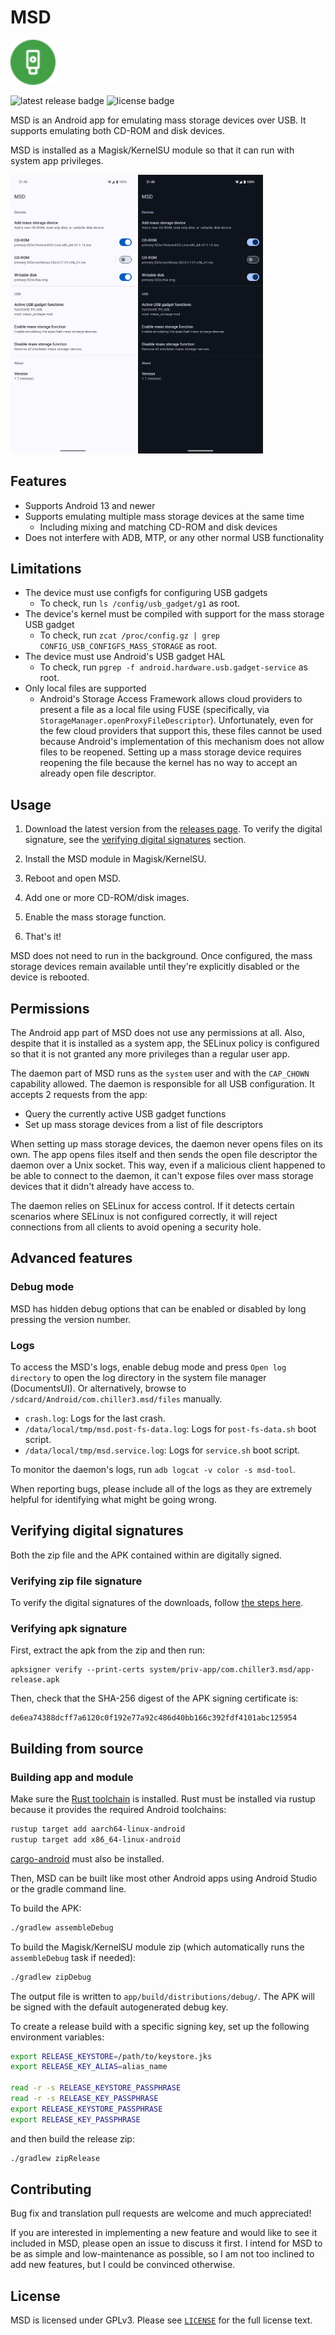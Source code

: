 # MSD

<img src="app/images/icon.svg" alt="app icon" width="72" />

![latest release badge](https://img.shields.io/github/v/release/chenxiaolong/MSD?sort=semver)
![license badge](https://img.shields.io/github/license/chenxiaolong/MSD)

MSD is an Android app for emulating mass storage devices over USB. It supports emulating both CD-ROM and disk devices.

MSD is installed as a Magisk/KernelSU module so that it can run with system app privileges.

<img src="app/images/light.png" alt="light mode screenshot" width="200" /> <img src="app/images/dark.png" alt="dark mode screenshot" width="200" />

## Features

* Supports Android 13 and newer
* Supports emulating multiple mass storage devices at the same time
  * Including mixing and matching CD-ROM and disk devices
* Does not interfere with ADB, MTP, or any other normal USB functionality

## Limitations

* The device must use configfs for configuring USB gadgets
  * To check, run `ls /config/usb_gadget/g1` as root.
* The device's kernel must be compiled with support for the mass storage USB gadget
  * To check, run `zcat /proc/config.gz | grep CONFIG_USB_CONFIGFS_MASS_STORAGE` as root.
* The device must use Android's USB gadget HAL
  * To check, run `pgrep -f android.hardware.usb.gadget-service` as root.
* Only local files are supported
  * Android's Storage Access Framework allows cloud providers to present a file as a local file using FUSE (specifically, via `StorageManager.openProxyFileDescriptor`). Unfortunately, even for the few cloud providers that support this, these files cannot be used because Android's implementation of this mechanism does not allow files to be reopened. Setting up a mass storage device requires reopening the file because the kernel has no way to accept an already open file descriptor.

## Usage

1. Download the latest version from the [releases page](https://github.com/chenxiaolong/MSD/releases). To verify the digital signature, see the [verifying digital signatures](#verifying-digital-signatures) section.

2. Install the MSD module in Magisk/KernelSU.

3. Reboot and open MSD.

4. Add one or more CD-ROM/disk images.

5. Enable the mass storage function.

6. That's it!

MSD does not need to run in the background. Once configured, the mass storage devices remain available until they're explicitly disabled or the device is rebooted.

## Permissions

The Android app part of MSD does not use any permissions at all. Also, despite that it is installed as a system app, the SELinux policy is configured so that it is not granted any more privileges than a regular user app.

The daemon part of MSD runs as the `system` user and with the `CAP_CHOWN` capability allowed. The daemon is responsible for all USB configuration. It accepts 2 requests from the app:

* Query the currently active USB gadget functions
* Set up mass storage devices from a list of file descriptors

When setting up mass storage devices, the daemon never opens files on its own. The app opens files itself and then sends the open file descriptor the daemon over a Unix socket. This way, even if a malicious client happened to be able to connect to the daemon, it can't expose files over mass storage devices that it didn't already have access to.

The daemon relies on SELinux for access control. If it detects certain scenarios where SELinux is not configured correctly, it will reject connections from all clients to avoid opening a security hole.

## Advanced features

### Debug mode

MSD has hidden debug options that can be enabled or disabled by long pressing the version number.

### Logs

To access the MSD's logs, enable debug mode and press `Open log directory` to open the log directory in the system file manager (DocumentsUI). Or alternatively, browse to `/sdcard/Android/com.chiller3.msd/files` manually.

* `crash.log`: Logs for the last crash.
* `/data/local/tmp/msd.post-fs-data.log`: Logs for `post-fs-data.sh` boot script.
* `/data/local/tmp/msd.service.log`: Logs for `service.sh` boot script.

To monitor the daemon's logs, run `adb logcat -v color -s msd-tool`.

When reporting bugs, please include all of the logs as they are extremely helpful for identifying what might be going wrong.

## Verifying digital signatures

Both the zip file and the APK contained within are digitally signed.

### Verifying zip file signature

To verify the digital signatures of the downloads, follow [the steps here](https://github.com/chenxiaolong/chenxiaolong/blob/master/VERIFY_SSH_SIGNATURES.md).

### Verifying apk signature

First, extract the apk from the zip and then run:

```
apksigner verify --print-certs system/priv-app/com.chiller3.msd/app-release.apk
```

Then, check that the SHA-256 digest of the APK signing certificate is:

```
de6ea74388dcff7a6120c0f192e77a92c486d40bb166c392fdf4101abc125954
```

## Building from source

### Building app and module

Make sure the [Rust toolchain](https://www.rust-lang.org/) is installed. Rust must be installed via rustup because it provides the required Android toolchains:

```bash
rustup target add aarch64-linux-android
rustup target add x86_64-linux-android
```

[cargo-android](https://github.com/chenxiaolong/cargo-android) must also be installed.

Then, MSD can be built like most other Android apps using Android Studio or the gradle command line.

To build the APK:

```bash
./gradlew assembleDebug
```

To build the Magisk/KernelSU module zip (which automatically runs the `assembleDebug` task if needed):

```bash
./gradlew zipDebug
```

The output file is written to `app/build/distributions/debug/`. The APK will be signed with the default autogenerated debug key.

To create a release build with a specific signing key, set up the following environment variables:

```bash
export RELEASE_KEYSTORE=/path/to/keystore.jks
export RELEASE_KEY_ALIAS=alias_name

read -r -s RELEASE_KEYSTORE_PASSPHRASE
read -r -s RELEASE_KEY_PASSPHRASE
export RELEASE_KEYSTORE_PASSPHRASE
export RELEASE_KEY_PASSPHRASE
```

and then build the release zip:

```bash
./gradlew zipRelease
```

## Contributing

Bug fix and translation pull requests are welcome and much appreciated!

If you are interested in implementing a new feature and would like to see it included in MSD, please open an issue to discuss it first. I intend for MSD to be as simple and low-maintenance as possible, so I am not too inclined to add new features, but I could be convinced otherwise.

## License

MSD is licensed under GPLv3. Please see [`LICENSE`](./LICENSE) for the full license text.
